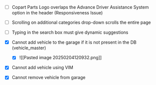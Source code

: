 - [ ] Copart Parts Logo overlaps the Advance Driver Assistance System option in the header (Responsiveness Issue)
- [ ] Scrolling on additional categories drop-down scrolls the entire page 
- [ ] Typing in the search box must give dynamic suggestions
- [x] Cannot add vehicle to the garage if it is not present in the DB (vehicle_master)
	- [x] ![[Pasted image 20250204120932.png]]
- [x] Cannot add vehicle using VIM 
- [x] Cannot remove vehicle from garage

